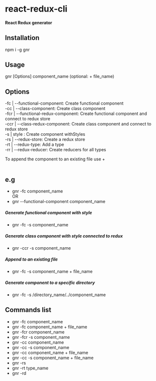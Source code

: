 # react-redux-cli

<h4>React Redux generator</h4>

## Installation

npm i -g gnr

## Usage

gnr [Options] component_name (optional: + file_name)

## Options

-fc | --functional-component: Create functional component </br>
-cc | --class-component: Create class component</br>
-fcr | --functional-redux-component: Create functional component and connect to redux store</br>
-ccr | --class-redux-component: Create class component and connect to redux store</br>
-s | style : Create component withStyles</br>
-rs | --redux-store: Create a redux store</br>
-rt | --redux-type: Add a type</br>
-rr | --redux-reducer: Create reducers for all types</br>

To append the component to an existing file use + </br></br>

## e.g

- gnr -fc component_name</br>
  OR
- gnr --functional-component component_name</br>

##### Generate functional component with style

- gnr -fc -s component_name</br>

##### Generate class component with style connected to redux

- gnr -ccr -s component_name</br>

##### Append to an existing file

- gnr -fc -s component_name + file_name</br>

##### Generate component to a specific directory

- gnr -fc -s /directory_name/../component_name</br>

## Commands list

- gnr -fc component_name</br>
- gnr -fc component_name + file_name</br>
- gnr -fcr component_name </br>
- gnr -fcr -s component_name </br>
- gnr -cc component_name </br>
- gnr -cc -s component_name </br>
- gnr -cc component_name + file_name</br>
- gnr -cc -s component_name + file_name</br>
- gnr -rs</br>
- gnr -rt type_name</br>
- gnr -rd</br>
